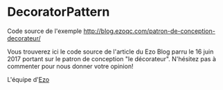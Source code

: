 # DecoratorPattern
Code source de l'exemple http://blog.ezoqc.com/patron-de-conception-decorateur/

Vous trouverez ici le code source de l'article du Ezo Blog parru le 16 juin 2017 portant sur le patron de conception "le décorateur". N'hésitez pas à commenter pour nous donner votre opinion!

L'équipe d'<a href="http://www.ezoqc.com" target="_blank">Ezo</a>
